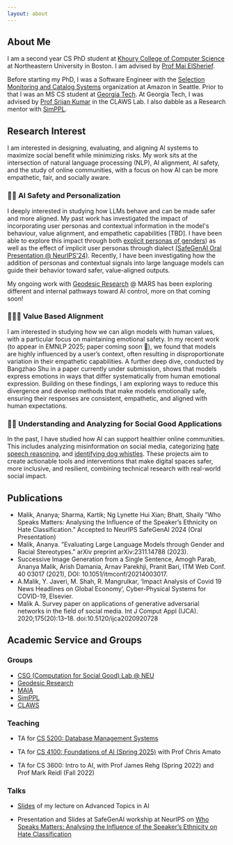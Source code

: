 ```yaml
---
layout: about
---
```


## About Me

I am a second year CS PhD student at [Khoury College of Computer Science](https://www.khoury.northeastern.edu/) at Northeastern University in Boston. I am advised by [Prof Mai ElSherief](https://www.maielsherief.com/).

Before starting my PhD, I was a Software Engineer with the [Selection Monitoring and Catalog Systems](https://www.amazon.jobs/content/en/teams/e-commerce-foundation/ascs) organization at Amazon in Seattle. Prior to that I was an MS CS student at [Georgia Tech](https://www.gatech.edu/). At Georgia Tech, I was advised by [Prof Srijan Kumar](https://faculty.cc.gatech.edu/~srijan/) in the CLAWS Lab. I also dabble as a Research mentor with [SimPPL](https://simppl.org/).

## Research Interest

I am interested in designing, evaluating, and aligning AI systems to maximize social benefit while minimizing risks. My work sits at the intersection of natural language processing (NLP), AI alignment, AI safety, and the study of online communities, with a focus on how AI can be more empathetic, fair, and socially aware.

### 🤖👤 AI Safety and Personalization

I deeply interested in studying how LLMs behave and can be made safer and more aligned. My past work has investigated the impact of incorporating user personas and contextual information in the model's behaviour, value alignment, and empathetic capabilities [TBD]. I have been able to explore this impact through both [explicit personas of genders](https://arxiv.org/pdf/2311.14788)) as well as the effect of implicit user personas through dialect [(SafeGenAI Oral Presentation @ NeurIPS'24)](https://arxiv.org/abs/2410.20490). Recently, I have been investigating how the addition of personas and contextual signals into large language models can guide their behavior toward safer, value-aligned outputs.

My ongoing work with [Geodesic Research](https://www.geodesicresearch.org/) @ MARS has been exploring different and internal pathways toward AI control, more on that coming soon!

### 🤖🤝✨ Value Based Alignment

I am interested in studying how we can align models with human values, with a particular focus on maintaining emotional safety. In my recent work (to appear in EMNLP 2025; paper coming soon 👀), we found that models are highly influenced by a user’s context, often resulting in disproportionate variation in their empathetic capabilities. A further deep dive, conducted by Bangzhao Shu in a paper currently under submission, shows that models express emotions in ways that differ systematically from human emotional expression. Building on these findings, I am exploring ways to reduce this divergence and develop methods that make models emotionally safe, ensuring their responses are consistent, empathetic, and aligned with human expectations.

### 🤝🌐 Understanding and Analyzing for Social Good Applications

In the past, I have studied how AI can support healthier online communities. This includes analyzing misinformation on social media, categorizing [hate speech reasoning](https://ananyamalikk.substack.com/p/intent-to-hate), and [identifying dog whistles](https://drive.google.com/file/d/1hYIJjy92jo9VgBmfIY3AZTr-KUbr0dTa/view). These projects aim to create actionable tools and interventions that make digital spaces safer, more inclusive, and resilient, combining technical research with real-world social impact.


## Publications

- Malik, Ananya; Sharma, Kartik; Ng Lynette Hui Xian; Bhatt, Shaily ”Who Speaks Matters: Analysing the Influence
of the Speaker’s Ethnicity on Hate Classification.” Accepted to NeurIPS SafeGenAI 2024 (Oral Presentation)
- Malik, Ananya. ”Evaluating Large Language Models through Gender and Racial Stereotypes.” arXiv preprint
arXiv:2311.14788 (2023).
- Successive Image Generation from a Single Sentence, Amogh Parab, Ananya Malik, Arish Damania, Arnav Parekhji,
Pranit Bari, ITM Web Conf. 40 03017 (2021), DOI: 10.1051/itmconf/20214003017.
- A.Malik, Y. Javeri, M. Shah, R. Mangrulkar, ‘Impact Analysis of Covid 19 News Headlines on Global Economy’,
Cyber-Physical Systems for COVID-19, Elsevier.
- Malik A. Survey paper on applications of generative adversarial networks in the field of social media. Int J Comput
Appl (IJCA). 2020;175(20):13–18. doi:10.5120/ijca2020920728

## Academic Service and Groups

### Groups 

- [CSG (Computation for Social Good) Lab @ NEU](https://www.maielsherief.com/)
- [Geodesic Research](https://www.geodesicresearch.org/)
- [MAIA](https://aialignment.mit.edu/)
- [SimPPL](https://simppl.org/)
- [CLAWS](https://faculty.cc.gatech.edu/~srijan/)

### Teaching

- TA for [CS 5200: Database Management Systems](https://www.khoury.northeastern.edu/people/martin-schedlbauer/)
-  TA for [CS 4100: Foundations of AI (Spring 2025)](https://www.khoury.northeastern.edu/home/camato/4100summaryS25.html) with Prof Chris Amato

- TA for CS 3600: Intro to AI, with Prof James Rehg (Spring 2022) and Prof Mark Reidl (Fall 2022)

### Talks

- [Slides](https://www.canva.com/design/DAGjgwNOPBE/Z09A59smG8vXAGvgaW7PFA/view?utm_content=DAGjgwNOPBE&utm_campaign=designshare&utm_medium=link2&utm_source=uniquelinks&utlId=h7faf8a8774) of my lecture on Advanced Topics in AI

- Presentation and Slides at SafeGenAI workship at NeurIPS on [Who Speaks Matters: Analysing the Influence of the Speaker’s Ethnicity on Hate Classification](https://neurips.cc/virtual/2024/workshop/84705#wse-detail-109375)